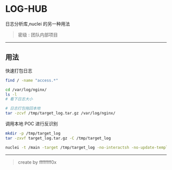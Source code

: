 # LOG-HUB

日志分析库,nuclei 的另一种用法

> 密级 : 团队内部项目

---

## 用法

快速打包日志
```bash
find / -name "access.*"

cd /var/log/nginx/
ls -l
# 看下日志大小

# 日志打包拖回本地
tar -zcvf /tmp/target_log.tar.gz /var/log/nginx/
```

调用本地 POC 进行反识别
```bash
mkdir -p /tmp/target_log
tar -zxvf target_log.tar.gz -C /tmp/target_log

nuclei -t /main -target /tmp/target_log -no-interactsh -no-update-templates -nc
```

---

> create by ffffffff0x
